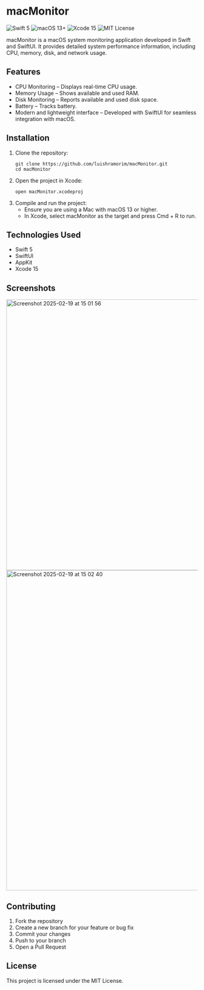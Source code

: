 <!DOCTYPE html>
<html lang="en">
<head>

</head>
<body>
    <h1>macMonitor</h1>
  <!-- Shields -->
  <div>
    <img src="https://img.shields.io/badge/Swift-5-orange" alt="Swift 5">
    <img src="https://img.shields.io/badge/macOS-13%2B-blue" alt="macOS 13+">
    <img src="https://img.shields.io/badge/Xcode-15-blue" alt="Xcode 15">
    <img src="https://img.shields.io/badge/License-MIT-green" alt="MIT License">
  </div>
  <p>
    macMonitor is a macOS system monitoring application developed in Swift and SwiftUI. It provides detailed system performance information, including CPU, memory, disk, and network usage.
  </p>

  <h2>Features</h2>
  <ul>
    <li>CPU Monitoring – Displays real-time CPU usage.</li>
    <li>Memory Usage – Shows available and used RAM.</li>
    <li>Disk Monitoring – Reports available and used disk space.</li>
    <li>Battery – Tracks battery.</li>
    <li>Modern and lightweight interface – Developed with SwiftUI for seamless integration with macOS.</li>
  </ul>

  <h2>Installation</h2>
  <ol>
    <li>
      Clone the repository:
      <pre><code>git clone https://github.com/luishramorim/macMonitor.git
cd macMonitor</code></pre>
    </li>
    <li>
      Open the project in Xcode:
      <pre><code>open macMonitor.xcodeproj</code></pre>
    </li>
    <li>
      Compile and run the project:
      <ul>
        <li>Ensure you are using a Mac with macOS 13 or higher.</li>
        <li>In Xcode, select macMonitor as the target and press Cmd + R to run.</li>
      </ul>
    </li>
  </ol>

  <h2>Technologies Used</h2>
  <ul>
    <li>Swift 5</li>
    <li>SwiftUI</li>
    <li>AppKit</li>
    <li>Xcode 15</li>
  </ul>

  <h2>Screenshots</h2>
  <img width="712" alt="Screenshot 2025-02-19 at 15 01 56" src="https://github.com/user-attachments/assets/5eb15637-8b97-4aaa-9cd0-8949c6461454" />
  <img width="842" alt="Screenshot 2025-02-19 at 15 02 40" src="https://github.com/user-attachments/assets/3a4842d3-7308-40f4-831a-323d7daa639c" />

  <h2>Contributing</h2>
  <ol>
    <li>Fork the repository</li>
    <li>Create a new branch for your feature or bug fix</li>
    <li>Commit your changes</li>
    <li>Push to your branch</li>
    <li>Open a Pull Request</li>
  </ol>

  <h2>License</h2>
  <p>This project is licensed under the MIT License.</p>
</body>
</html>
